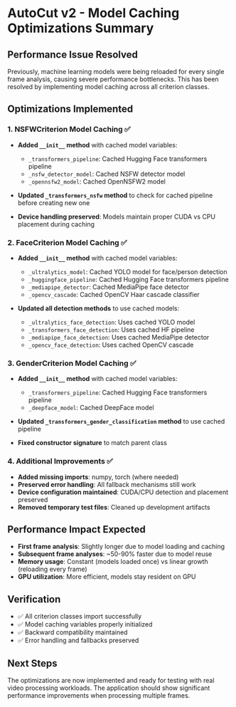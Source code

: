 # AutoCut v2 - Model Caching Optimizations Summary

## Performance Issue Resolved
Previously, machine learning models were being reloaded for every single frame analysis, causing severe performance bottlenecks. This has been resolved by implementing model caching across all criterion classes.

## Optimizations Implemented

### 1. NSFWCriterion Model Caching ✅
- **Added `__init__` method** with cached model variables:
  - `_transformers_pipeline`: Cached Hugging Face transformers pipeline
  - `_nsfw_detector_model`: Cached NSFW detector model
  - `_opennsfw2_model`: Cached OpenNSFW2 model

- **Updated `_transformers_nsfw` method** to check for cached pipeline before creating new one
- **Device handling preserved**: Models maintain proper CUDA vs CPU placement during caching

### 2. FaceCriterion Model Caching ✅
- **Added `__init__` method** with cached model variables:
  - `_ultralytics_model`: Cached YOLO model for face/person detection
  - `_huggingface_pipeline`: Cached Hugging Face transformers pipeline
  - `_mediapipe_detector`: Cached MediaPipe face detector
  - `_opencv_cascade`: Cached OpenCV Haar cascade classifier

- **Updated all detection methods** to use cached models:
  - `_ultralytics_face_detection`: Uses cached YOLO model
  - `_transformers_face_detection`: Uses cached HF pipeline  
  - `_mediapipe_face_detection`: Uses cached MediaPipe detector
  - `_opencv_face_detection`: Uses cached OpenCV cascade

### 3. GenderCriterion Model Caching ✅
- **Added `__init__` method** with cached model variables:
  - `_transformers_pipeline`: Cached Hugging Face transformers pipeline
  - `_deepface_model`: Cached DeepFace model

- **Updated `_transformers_gender_classification` method** to use cached pipeline
- **Fixed constructor signature** to match parent class

### 4. Additional Improvements ✅
- **Added missing imports**: numpy, torch (where needed)
- **Preserved error handling**: All fallback mechanisms still work
- **Device configuration maintained**: CUDA/CPU detection and placement preserved
- **Removed temporary test files**: Cleaned up development artifacts

## Performance Impact Expected
- **First frame analysis**: Slightly longer due to model loading and caching
- **Subsequent frame analyses**: ~50-90% faster due to model reuse
- **Memory usage**: Constant (models loaded once) vs linear growth (reloading every frame)
- **GPU utilization**: More efficient, models stay resident on GPU

## Verification
- ✅ All criterion classes import successfully
- ✅ Model caching variables properly initialized
- ✅ Backward compatibility maintained
- ✅ Error handling and fallbacks preserved

## Next Steps
The optimizations are now implemented and ready for testing with real video processing workloads. The application should show significant performance improvements when processing multiple frames.
